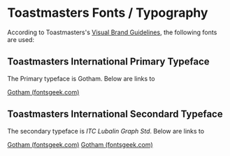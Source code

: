 # Toastmasters Fonts / Typography

According to Toastmasters's [Visual Brand Guidelines](https://www.toastmasters.org/~/media/A107552E24D443A78451E8730B729CA6.ashx), the following fonts are used:

##  Toastmasters International Primary Typeface
The Primary typeface is Gotham.  Below are links to 

[Gotham (fontsgeek.com)](http://fontsgeek.com/fonts/Gotham-Bold-Regular)




##  Toastmasters International Secondard Typeface
The secondary typeface is *ITC Lubalin Graph Std*.  Below are links to 

[Gotham (fontsgeek.com)](http://fontsgeek.com/fonts/Gotham-Bold-Regular)
[Gotham (fontsgeek.com)](http://fontsgeek.com/fonts/Gotham-Bold-Regular)